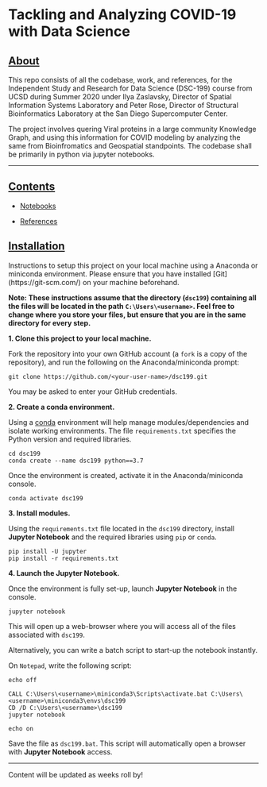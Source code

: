 # Tackling and Analyzing COVID-19 with Data Science

<h2> <u> About </u> </h2>
This repo consists of all the  codebase, work, and references, for the Independent Study and Research for Data Science (DSC-199) course from UCSD during Summer 2020 under Ilya Zaslavsky, Director of Spatial Information Systems Laboratory and Peter Rose, Director of Structural Bioinformatics Laboratory at the San Diego Supercomputer Center. 
  
The project involves quering Viral proteins in a large community Knowledge Graph, and using this information for COVID modeling by analyzing the same from Bioinfromatics and Geospatial standpoints. The codebase shall be primarily in python via jupyter notebooks. 

<hr>

<h2> <u> Contents </u> </h2>










* [Notebooks](https://github.com/Krganapa/dsc199/tree/master/notebooks)


* [References](https://github.com/Krganapa/dsc199/blob/master/references/master_list.txt)


<h2> <u> Installation </u> </h2>
Instructions to setup this project on your local machine using a Anaconda or miniconda environment. Please ensure that you have installed [Git](https://git-scm.com/) on your machine beforehand.

**Note: These instructions assume that the directory (`dsc199`) containing all the files will be located in the path `C:\Users\<username>`. Feel free to change where you store your files, but ensure that you are in the same directory for every step.**

**1. Clone this project to your local machine.**

Fork the repository into your own GitHub account (a ```fork``` is a copy of the repository), and run the following on the Anaconda/miniconda prompt:

```
git clone https://github.com/<your-user-name>/dsc199.git
```

You may be asked to enter your GitHub credentials.

**2. Create a conda environment.**

Using a [conda](https://docs.conda.io/en/latest/) environment will help manage modules/dependencies and isolate working environments. The file ```requirements.txt``` specifies the Python version and required libraries.

```
cd dsc199
conda create --name dsc199 python==3.7
```

Once the environment is created, activate it in the Anaconda/miniconda console.

```
conda activate dsc199
```

**3. Install modules.**

Using the `requirements.txt` file located in the `dsc199` directory, install **Jupyter Notebook** and the required libraries using `pip` or `conda`.

```
pip install -U jupyter
pip install -r requirements.txt
```

**4. Launch the Jupyter Notebook.**

Once the environment is fully set-up, launch **Jupyter Notebook** in the console.

```
jupyter notebook
```

This will open up a web-browser where you will access all of the files associated with `dsc199`.

Alternatively, you can write a batch script to start-up the notebook instantly.

On `Notepad`, write the following script:

```
echo off

CALL C:\Users\<username>\miniconda3\Scripts\activate.bat C:\Users\<username>\miniconda3\envs\dsc199
CD /D C:\Users\<username>\dsc199
jupyter notebook

echo on
```
Save the file as `dsc199.bat`. This script will automatically open a browser with **Jupyter Notebook** access.

<hr>
Content will be updated as weeks roll by!

